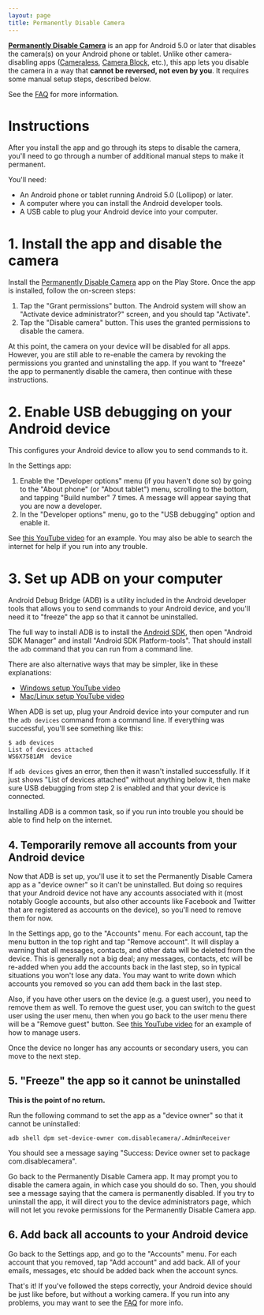 ```yaml
---
layout: page
title: Permanently Disable Camera
---
```


**[Permanently Disable Camera](https://play.google.com/store/apps/details?id=com.disablecamera)**
is an app for Android 5.0 or later that disables the camera(s) on your Android
phone or tablet. Unlike other camera-disabling apps
([Cameraless](https://play.google.com/store/apps/details?id=com.manyera.simplecameradisable),
 [Camera Block](https://play.google.com/store/apps/details?id=com.bettertomorrowapps.camerablockfree),
 etc.), this app lets you disable the camera in a way that **cannot be reversed,
not even by you**. It requires some manual setup steps, described below.

See the [FAQ](/faq) for more information.

# Instructions

After you install the app and go through its steps to disable the camera, you'll
need to go through a number of additional manual steps to make it permanent.

You'll need:

* An Android phone or tablet running Android 5.0 (Lollipop) or later.
* A computer where you can install the Android developer tools.
* A USB cable to plug your Android device into your computer.

# 1. Install the app and disable the camera

Install the [Permanently Disable Camera](https://play.google.com/store/apps/details?id=com.disablecamera)
app on the Play Store. Once the app is installed, follow the on-screen steps:

1. Tap the "Grant permissions" button. The Android system will show an "Activate
   device administrator?" screen, and you should tap "Activate".
2. Tap the "Disable camera" button. This uses the granted permissions to disable
   the camera.

At this point, the camera on your device will be disabled for all apps. However,
you are still able to re-enable the camera by revoking the permissions you
granted and uninstalling the app. If you want to "freeze" the app to permanently
disable the camera, then continue with these instructions.

# 2. Enable USB debugging on your Android device

This configures your Android device to allow you to send commands to it.

In the Settings app:

1. Enable the "Developer options" menu (if you haven't done so) by going to the
   "About phone" (or "About tablet") menu, scrolling to the bottom, and tapping
   "Build number" 7 times. A message will appear saying that you are now a
   developer.
2. In the "Developer options" menu, go to the "USB debugging" option and enable
   it.

See [this YouTube video](https://www.youtube.com/watch?v=pfE6m0iSLbk) for an
example. You may also be able to search the internet for help if you run into
any trouble.

# 3. Set up ADB on your computer

Android Debug Bridge (ADB) is a utility included in the Android developer tools
that allows you to send commands to your Android device, and you'll need it to
"freeze" the app so that it cannot be uninstalled.

The full way to install ADB is to install the
[Android SDK](http://developer.android.com/sdk), then open "Android SDK Manager"
and install "Android SDK Platform-tools". That should install the `adb` command
that you can run from a command line.

There are also alternative ways that may be simpler, like in these explanations:

* [Windows setup YouTube video](https://www.youtube.com/watch?v=0ccUcPR2Mko)
* [Mac/Linux setup YouTube video](https://www.youtube.com/watch?v=5J-UKA87s_o)

When ADB is set up, plug your Android device into your computer and run the
`adb devices` command from a command line. If everything was successful, you'll
see something like this:

~~~
$ adb devices
List of devices attached
WS6X7581AM	device
~~~

If `adb devices` gives an error, then then it wasn't installed successfully. If
it just shows "List of devices attached" without anything below it, then make
sure USB debugging from step 2 is enabled and that your device is connected.

Installing ADB is a common task, so if you run into trouble you should be able
to find help on the internet.

## 4. Temporarily remove all accounts from your Android device

Now that ADB is set up, you'll use it to set the Permanently Disable Camera app
as a "device owner" so it can't be uninstalled. But doing so requires that your
Android device not have any accounts associated with it (most notably Google
accounts, but also other accounts like Facebook and Twitter that are registered
as accounts on the device), so you'll need to remove them for now.

In the Settings app, go to the "Accounts" menu. For each account, tap the menu
button in the top right and tap "Remove account". It will display a warning that
all messages, contacts, and other data will be deleted from the device. This is
generally not a big deal; any messages, contacts, etc will be re-added when you
add the accounts back in the last step, so in typical situations you won't lose
any data. You may want to write down which accounts you removed so you can add
them back in the last step.

Also, if you have other users on the device (e.g. a guest user), you need to
remove them as well. To remove the guest user, you can switch to the guest user
using the user menu, then when you go back to the user menu there will be a
"Remove guest" button. See
[this YouTube video](https://www.youtube.com/watch?v=gukHgDrq7ZA) for an example
of how to manage users.

Once the device no longer has any accounts or secondary users, you can move to
the next step.

## 5. "Freeze" the app so it cannot be uninstalled

**This is the point of no return.**

Run the following command to set the app as a "device owner" so that it cannot
be uninstalled:

~~~
adb shell dpm set-device-owner com.disablecamera/.AdminReceiver
~~~

You should see a message saying "Success: Device owner set to package
com.disablecamera".

Go back to the Permanently Disable Camera app. It may prompt you to disable the
camera again, in which case you should do so. Then, you should see a message
saying that the camera is permanently disabled. If you try to uninstall the app,
it will direct you to the device administrators page, which will not let you
revoke permissions for the Permanently Disable Camera app.

## 6. Add back all accounts to your Android device

Go back to the Settings app, and go to the "Accounts" menu. For each account
that you removed, tap "Add account" and add back. All of your emails, messages,
etc should be added back when the account syncs.

That's it! If you've followed the steps correctly, your Android device should be
just like before, but without a working camera. If you run into any problems,
you may want to see the [FAQ](/faq) for more info.